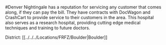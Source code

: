 #Denver 
Nightingale has a reputation for servicing any customer that comes along, if they can pay the bill. They have contracts with DocWagon and CrashCart to provide service to their customers in the area. This hospital also serves as a research hospital, providing cutting edge medical techniques and training to future doctors.

District: [[../../../Locations/FRFZ/Boulder|Boulder]]